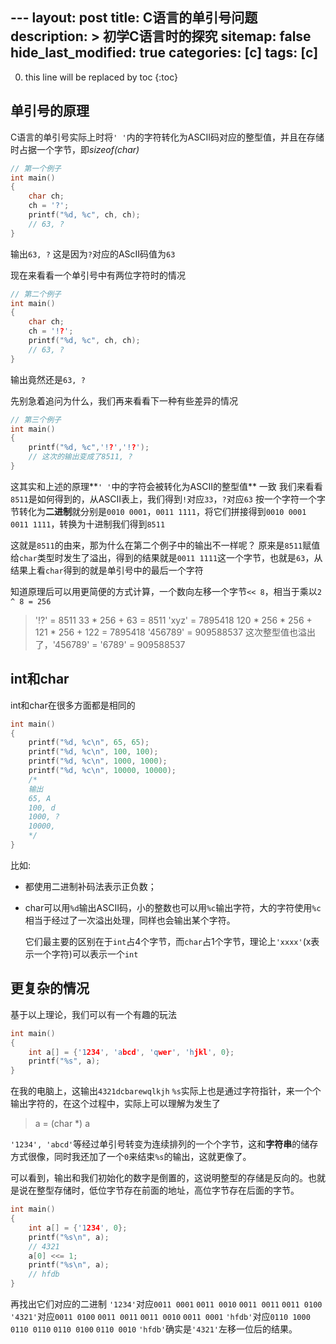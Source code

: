 ﻿﻿---
layout: post
title: C语言的单引号问题
description: >
  初学C语言时的探究
sitemap: false
hide_last_modified: true
categories: [c]
tags: [c]
---

0. this line will be replaced by toc
{:toc}

## 单引号的原理

C语言的单引号实际上时将`' '`内的字符转化为ASCII码对应的整型值，并且在存储时占据一个字节，即*sizeof(char)*

```c
// 第一个例子
int main()
{
    char ch;
    ch = '?';
    printf("%d, %c", ch, ch);
    // 63, ?
}
```

输出`63, ?`
这是因为`?`对应的AScII码值为`63`

现在来看看一个单引号中有两位字符时的情况

```c
// 第二个例子
int main()
{
    char ch;
    ch = '!?';
    printf("%d, %c", ch, ch);
    // 63, ?
}
```

输出竟然还是`63, ?`



先别急着追问为什么，我们再来看看下一种有些差异的情况

```c
// 第三个例子
int main()
{
    printf("%d, %c",'!?','!?'); 
    // 这次的输出变成了8511, ?
}
```

这其实和上述的原理**`' '`中的字符会被转化为ASCII的整型值** 一致
我们来看看`8511`是如何得到的，从ASCII表上，我们得到`!`对应`33`，`?`对应`63`
按一个字符一个字节转化为**二进制**就分别是`0010 0001`，`0011 1111`，将它们拼接得到`0010 0001 0011 1111`，转换为十进制我们得到`8511`

这就是`8511`的由来，那为什么在第二个例子中的输出不一样呢？ 
原来是`8511`赋值给`char`类型时发生了溢出，得到的结果就是`0011 1111`这一个字节，也就是`63`，从结果上看`char`得到的就是单引号中的最后一个字符  

知道原理后可以用更简便的方式计算，一个数向左移一个字节`<< 8`，相当于乘以`2 ^ 8 = 256`
> '!?' = 8511
  33 * 256 + 63 = 8511
> 'xyz' = 7895418
  120 * 256 * 256 + 121 * 256 + 122 = 7895418
> '456789' = 909588537
  这次整型值也溢出了，'456789' = '6789' = 909588537

## int和char

int和char在很多方面都是相同的

```c
int main()
{
    printf("%d, %c\n", 65, 65);
    printf("%d, %c\n", 100, 100);
    printf("%d, %c\n", 1000, 1000);
    printf("%d, %c\n", 10000, 10000);
    /* 
    输出
    65, A
    100, d
    1000, ?
    10000, 
    */ 
}
```
比如:

- 都使用二进制补码法表示正负数；

- char可以用`%d`输出ASCII码，小的整数也可以用`%c`输出字符，大的字符使用`%c`相当于经过了一次溢出处理，同样也会输出某个字符。

  它们最主要的区别在于`int`占4个字节，而`char`占1个字节，理论上`'xxxx'`(x表示一个字符)可以表示一个`int`

## 更复杂的情况

基于以上理论，我们可以有一个有趣的玩法

```c
int main()
{
    int a[] = {'1234', 'abcd', 'qwer', 'hjkl', 0};
    printf("%s", a);
}
```
在我的电脑上，这输出`4321dcbarewqlkjh`
`%s`实际上也是通过字符指针，来一个个输出字符的，在这个过程中，实际上可以理解为发生了  

> a = (char *) a

`'1234', 'abcd'`等经过单引号转变为连续排列的一个个字节，这和**字符串**的储存方式很像，同时我还加了一个`0`来结束`%s`的输出，这就更像了。

可以看到，输出和我们初始化的数字是倒置的，这说明整型的存储是反向的。也就是说在整型存储时，低位字节存在前面的地址，高位字节存在后面的字节。
```c
int main()
{
    int a[] = {'1234', 0};
    printf("%s\n", a);
    // 4321
    a[0] <<= 1;
    printf("%s\n", a);
    // hfdb
}
```

再找出它们对应的二进制
`'1234'`对应`0011 0001` `0011 0010` `0011 0011` `0011 0100`
`'4321'`对应`0011 0100` `0011 0011` `0011 0010` `0011 0001`
`'hfdb'`对应`0110 1000` `0110 0110` `0110 0100` `0110 0010`
`'hfdb'`确实是`'4321'`左移一位后的结果。
